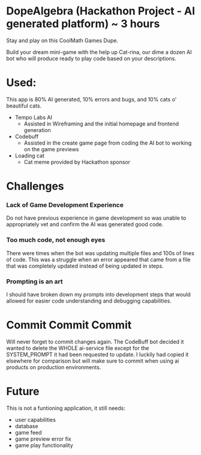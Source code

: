 # DopeAlgebra (Hackathon Project - AI generated platform) ~ 3 hours
Stay and play on this CoolMath Games Dupe.

Build your dream mini-game with the help up Cat-rina, our dime a dozen AI bot who will produce ready to play code based on your descriptions.

# Used:
This app is 80% AI generated, 10% errors and bugs, and 10% cats o' beautiful cats.

- Tempo Labs AI
  - Assisted in Wireframing and the initial homepage and frontend generation
- Codebuff
  - Assisted in the create game page from coding the AI bot to working on the game previews
- Loading cat
  - Cat meme provided by Hackathon sponsor

# Challenges
### Lack of Game Development Experience
Do not have previous experience in game development so was unable to appropriately vet and confirm the AI was generated good code. 
### Too much code, not enough eyes
There were times when the bot was updating multiple files and 100s of lines of code. This was a struggle when an error appeared that came from a file that was completely updated instead of being updated in steps.
### Prompting is an art
I should have broken down my prompts into development steps that would allowed for easier code understanding and debugging capabilities.
# Commit Commit Commit
Will never forget to commit changes again. The CodeBuff bot decided it wanted to delete the WHOLE ai-service file except for the SYSTEM_PROMPT it had been requested to update. I luckily had copied it elsewhere for comparison but will make sure to commit when using ai products on production environments.
 
# Future
This is not a funtioning application, it still needs:
- user capabilities
- database
- game feed
- game preview error fix
- game play functionality
